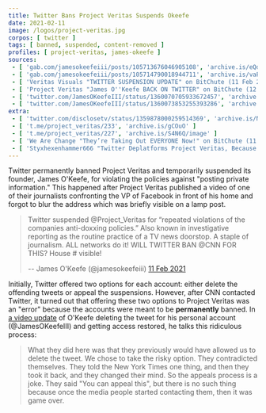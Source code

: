 ```yaml
---
title: Twitter Bans Project Veritas Suspends Okeefe
date: 2021-02-11
image: /logos/project-veritas.jpg
corpos: [ twitter ]
tags: [ banned, suspended, content-removed ]
profiles: [ project-veritas, james-okeefe ]
sources:
 - [ 'gab.com/jamesokeefeiii/posts/105713676046905108', 'archive.is/eQdxM' ]
 - [ 'gab.com/jamesokeefeiii/posts/105714790018944711', 'archive.is/vaPMx' ]
 - [ 'Veritas Visuals "TWITTER SUSPENSION UPDATE" on BitChute (11 Feb 2021)', 'www.bitchute.com/video/uFHA3uaQbYA/' ]
 - [ 'Project Veritas "James O''Keefe BACK ON TWITTER" on BitChute (12 Feb 2021)', 'www.bitchute.com/video/dgdV5r_etxk/' ]
 - [ 'twitter.com/JamesOKeefeIII/status/1360070705933672457', 'archive.is/ZTJ05' ]
 - [ 'twitter.com/JamesOKeefeIII/status/1360073853255393286', 'archive.is/YQ40o' ]
extra:
 - [ 'twitter.com/disclosetv/status/1359878000259514369', 'archive.is/N7EBD' ]
 - [ 't.me/project_veritas/233', 'archive.is/gCOuO' ]
 - [ 't.me/project_veritas/227', 'archive.is/S4N6Q/image' ]
 - [ 'We Are Change "They’re Taking Out EVERYONE Now!" on BitChute (11 Feb 2021)', 'www.bitchute.com/video/WMBaXj0N-sY/' ]
 - [ 'Styxhexenhammer666 "Twitter Deplatforms Project Veritas, Because They Are Afraid of Them (Bitchute Exclusive)" on BitChute (14 Feb 2021)', 'www.bitchute.com/video/MLKWVPTmeaXl/' ]
---
```


Twitter permanently banned Project Veritas and temporarily
suspended its founder, James O'Keefe, for violating the policies against
"posting private information." This happened after Project Veritas published a
video of one of their journalists confronting the VP of Facebook in front of
his home and forgot to blur the address which was briefly visible on a lamp
post.

> Twitter suspended @Project_Veritas for “repeated violations of the companies
> anti-doxxing policies.” Also known in investigative reporting as the routine
> practice of a TV news doorstop. A staple of journalism. ALL networks do it!
> WILL TWITTER BAN @CNN FOR THIS? House # visible!
>
> -- James O'Keefe (@jamesokeefeiii) [11 Feb 2021](https://archive.is/YQ40o)

Initially, Twitter offered two options for each account: either delete the
offending tweets or appeal the suspensions. However, after CNN contacted
Twitter, it turned out that offering these two options to Project Veritas was
an "error" because the accounts were meant to be **permanently** banned. In [a
video update](https://www.bitchute.com/video/dgdV5r_etxk/?list=subscriptions)
of O'Keefe deleting the tweet for his personal account (@JamesOKeefeIII) and
getting access restored, he talks this ridiculous process:

> What they did here was that they previously would have allowed us to delete
> the tweet. We chose to take the risky option. They contradicted themselves.
> They told the New York Times one thing, and then they took it back, and they
> changed their mind. So the appeals process is a joke. They said "You can
> appeal this", but there is no such thing because once the media people
> started contacting them, then it was game over.
